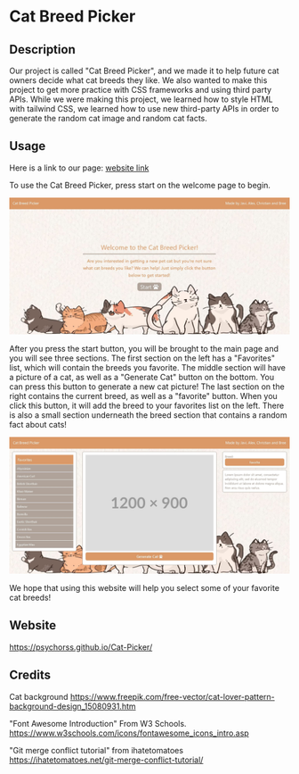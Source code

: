 # Cat Breed Picker

## Description

Our project is called "Cat Breed Picker", and we made it to help future cat owners decide what cat breeds they like. We also wanted to make this project to get more practice with CSS frameworks and using third party APIs. While we were making this project, we learned how to style HTML with tailwind CSS, we learned how to use new third-party APIs in order to generate the random cat image and random cat facts.

## Usage

Here is a link to our page: [website link](https://PsychoRSS.github.io/Cat-Picker/)

To use the Cat Breed Picker, press start on the welcome page to begin.

![Welcome Page Screenshot](./assets/images/welcome-page.JPG)

After you press the start button, you will be brought to the main page and you will see three sections. The first section on the left has a "Favorites" list, which will contain the breeds you favorite. The middle section will have a picture of a cat, as well as a "Generate Cat" button on the bottom. You can press this button to generate a new cat picture! The last section on the right contains the current breed, as well as a "favorite" button. When you click this button, it will add the breed to your favorites list on the left. There is also a small section underneath the breed section that contains a random fact about cats!

![Main Page Screenshot](./assets/images/cat-main-page.JPG)

We hope that using this website will help you select some of your favorite cat breeds!

## Website 
https://psychorss.github.io/Cat-Picker/

## Credits

Cat background 
https://www.freepik.com/free-vector/cat-lover-pattern-background-design_15080931.htm

"Font Awesome Introduction" From W3 Schools.
https://www.w3schools.com/icons/fontawesome_icons_intro.asp

"Git merge conflict tutorial" from ihatetomatoes
https://ihatetomatoes.net/git-merge-conflict-tutorial/
